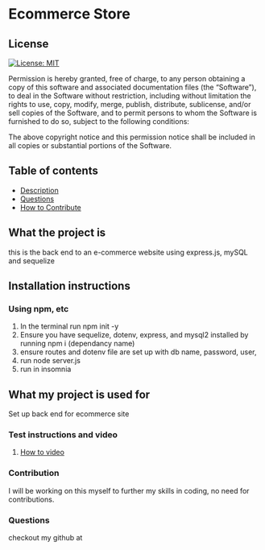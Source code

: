 # Ecommerce Store

## License

[![License: MIT](https://img.shields.io/badge/License-MIT-yellow.svg)](https://opensource.org/licenses/MIT)

Permission is hereby granted, free of charge, to any person obtaining a copy of this software and associated documentation files (the “Software”), to deal in the Software without restriction, including without limitation the rights to use, copy, modify, merge, publish, distribute, sublicense, and/or sell copies of the Software, and to permit persons to whom the Software is furnished to do so, subject to the following conditions:
    
The above copyright notice and this permission notice shall be included in all copies or substantial portions of the Software.
  

## Table of contents
  * [Description](#what-the-project-is)
  * [Questions](#questions)
  * [How to Contribute](#how-to-contribute)
## What the project is
 this is the back end to an e-commerce website using express.js, mySQL and sequelize

  ## Installation instructions 
  ### Using npm, etc 
  1. In the terminal run npm init -y 
  2. Ensure you have sequelize, dotenv, express, and mysql2 installed by running npm i (dependancy name)
  3. ensure routes and dotenv file are set up with db name, password, user, 
  4. run node server.js
  5. run in insomnia 

## What my project is used for
Set up back end for ecommerce site

  ### Test instructions and video
  1. <a href=https://drive.google.com/file/d/1yBpnfTcJMV2ffCw93Xx1EhVjBoO-Wfiq/view>How to video</a>

  ### Contribution
  I will be working on this myself to further my skills in coding, no need for contributions.

  ### Questions
   checkout my github at 